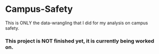 # Campus-Safety
This is ONLY the data-wrangling that I did for my analysis on campus safety. 
### This project is NOT finished yet, it is currently being worked on. 
